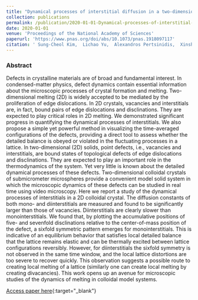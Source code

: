 ```yaml
---
title: "Dynamical processes of interstitial diffusion in a two-dimensional colloidal crystal"
collection: publications
permalink: /publication/2020-01-01-Dynamical-processes-of-interstitial-diffusion-in-a-two-dimensional-colloidal-crystal
date: 2020-01-01
venue: 'Proceedings of the National Academy of Sciences'
paperurl: 'https://www.pnas.org/doi/abs/10.1073/pnas.1918097117'
citation: ' Sung-Cheol Kim,  Lichao Yu,  Alexandros Pertsinidis,  Xinsheng Ling, &quot;Dynamical processes of interstitial diffusion in a two-dimensional colloidal crystal.&quot; Proceedings of the National Academy of Sciences, 2020.'
---
```

### Abstract

Defects in crystalline materials are of broad and fundamental interest. In condensed-matter physics, defect dynamics contain essential information about the microscopic processes of crystal formation and melting. Two-dimensional melting (2D) is widely accepted to be mediated by the proliferation of edge dislocations. In 2D crystals, vacancies and interstitials are, in fact, bound pairs of edge dislocations and disclinations. They are expected to play critical roles in 2D melting. We demonstrated significant progress in quantifying the dynamical processes of interstitials. We also propose a simple yet powerful method in visualizing the time-averaged configurations of the defects, providing a direct tool to assess whether the detailed balance is obeyed or violated in the fluctuating processes in a lattice. In two-dimensional (2D) solids, point defects, i.e., vacancies and interstitials, are bound states of topological defects of edge dislocations and disclinations. They are expected to play an important role in the thermodynamics of the system. Yet very little is known about the detailed dynamical processes of these defects. Two-dimensional colloidal crystals of submicrometer microspheres provide a convenient model solid system in which the microscopic dynamics of these defects can be studied in real time using video microscopy. Here we report a study of the dynamical processes of interstitials in a 2D colloidal crystal. The diffusion constants of both mono- and diinterstitials are measured and found to be significantly larger than those of vacancies. Diinterstitials are clearly slower than monointerstitials. We found that, by plotting the accumulative positions of five- and sevenfold disclinations relative to the center-of-mass position of the defect, a sixfold symmetric pattern emerges for monointerstitials. This is indicative of an equilibrium behavior that satisfies local detailed balance that the lattice remains elastic and can be thermally excited between lattice configurations reversibly. However, for diinterstitials the sixfold symmetry is not observed in the same time window, and the local lattice distortions are too severe to recover quickly. This observation suggests a possible route to creating local melting of a lattice (similarly one can create local melting by creating divacancies). This work opens up an avenue for microscopic studies of the dynamics of melting in colloidal model systems.

[Access paper here](https://www.pnas.org/doi/abs/10.1073/pnas.1918097117){:target="_blank"}
